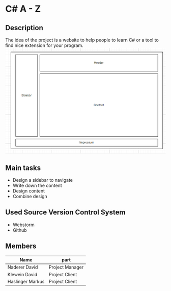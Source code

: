 # C# A - Z

## Description
The idea of the project is a website to help people to learn C# or a tool to find nice extension for your program.
<img src="wireframe.PNG">

##  Main tasks
- Design a sidebar to navigate
- Write down the content
- Design content
- Combine design

## Used Source Version Control System
- Webstorm
- Github

## Members

|Name| part            |
|----|-----------------|
|Naderer David| Project Manager |
|Klewein David| Project Client  |
|Haslinger Markus| Project Client|